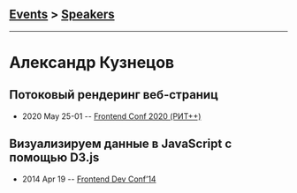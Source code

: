 ## [Events](../README.md) > [Speakers](../speakers.md)
---

# Александр Кузнецов

## Потоковый рендеринг веб-страниц
- 2020 May 25-01 -- [Frontend Conf 2020 (РИТ++)](https://www.youtube.com/watch?v=eIshwTXoNjs)    
## Визуализируем данные в JavaScript с помощью D3.js
- 2014 Apr 19 -- [Frontend Dev Conf’14](https://www.youtube.com/watch?v=-sfdtR6Arpw)    

